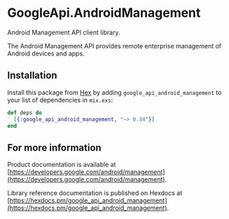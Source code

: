 # GoogleApi.AndroidManagement

Android Management API client library.

The Android Management API provides remote enterprise management of Android devices and apps.

## Installation

Install this package from [Hex](https://hex.pm) by adding
`google_api_android_management` to your list of dependencies in `mix.exs`:

```elixir
def deps do
  [{:google_api_android_management, "~> 0.34"}]
end
```

## For more information

Product documentation is available at [https://developers.google.com/android/management](https://developers.google.com/android/management).

Library reference documentation is published on Hexdocs at
[https://hexdocs.pm/google_api_android_management](https://hexdocs.pm/google_api_android_management).
